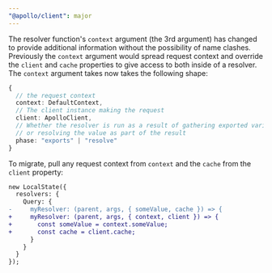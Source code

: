 ```yaml
---
"@apollo/client": major
---
```


The resolver function's `context` argument (the 3rd argument) has changed to provide additional information without the possibility of name clashes. Previously the `context` argument would spread request context and override the `client` and `cache` properties to give access to both inside of a resolver. The `context` argument takes now takes the following shape:

```ts
{
  // the request context
  context: DefaultContext,
  // The client instance making the request
  client: ApolloClient,
  // Whether the resolver is run as a result of gathering exported variables
  // or resolving the value as part of the result
  phase: "exports" | "resolve"
}
```

To migrate, pull any request context from `context` and the `cache` from the `client` property:

```diff
new LocalState({
  resolvers: {
    Query: {
-     myResolver: (parent, args, { someValue, cache }) => {
+     myResolver: (parent, args, { context, client }) => {
+       const someValue = context.someValue;
+       const cache = client.cache;
      }
    }
  }
});
```
